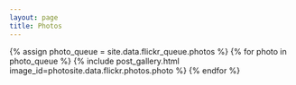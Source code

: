```yaml
---
layout: page
title: Photos
---
```


{% assign photo_queue = site.data.flickr_queue.photos %}
{% for photo in photo_queue %}
  {% include post_gallery.html image_id=photosite.data.flickr.photos.photo %}
{% endfor %}
